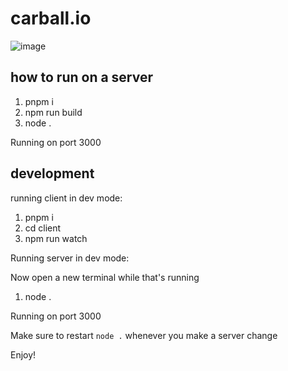 # carball.io
![image](https://github.com/user-attachments/assets/948835fd-b18a-4652-b332-c9d798f9432f)

## how to run on a server
1. pnpm i
2. npm run build
3. node .

Running on port 3000

## development

running client in dev mode:
1. pnpm i
2. cd client
3. npm run watch

Running server in dev mode:

Now open a new terminal while that's running
1. node .

Running on port 3000

Make sure to restart `node .` whenever you make a server change

Enjoy!

